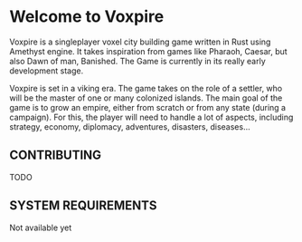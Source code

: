 # Welcome to Voxpire
Voxpire is a singleplayer voxel city building game written in Rust using Amethyst engine. It takes inspiration from games like Pharaoh, Caesar, but also Dawn of man, Banished. 
The Game is currently in its really early development stage.

Voxpire is set in a viking era. The game takes on the role of a settler, who will be the master of one or many colonized islands. 
The main goal of the game is to grow an empire, either from scratch or from any state (during a campaign). For this, the player will need to handle a lot of aspects, including strategy, economy, diplomacy, adventures, disasters, diseases...

## CONTRIBUTING
TODO

## SYSTEM REQUIREMENTS

Not available yet


